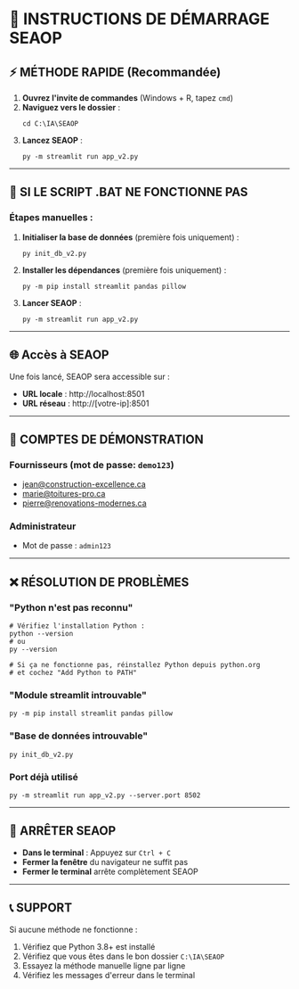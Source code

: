 # 🚀 INSTRUCTIONS DE DÉMARRAGE SEAOP

## ⚡ **MÉTHODE RAPIDE (Recommandée)**

1. **Ouvrez l'invite de commandes** (Windows + R, tapez `cmd`)
2. **Naviguez vers le dossier** :
   ```
   cd C:\IA\SEAOP
   ```
3. **Lancez SEAOP** :
   ```
   py -m streamlit run app_v2.py
   ```

---

## 🔧 **SI LE SCRIPT .BAT NE FONCTIONNE PAS**

### **Étapes manuelles :**

1. **Initialiser la base de données** (première fois uniquement) :
   ```
   py init_db_v2.py
   ```

2. **Installer les dépendances** (première fois uniquement) :
   ```
   py -m pip install streamlit pandas pillow
   ```

3. **Lancer SEAOP** :
   ```
   py -m streamlit run app_v2.py
   ```

---

## 🌐 **Accès à SEAOP**

Une fois lancé, SEAOP sera accessible sur :
- **URL locale** : http://localhost:8501
- **URL réseau** : http://[votre-ip]:8501

---

## 🔑 **COMPTES DE DÉMONSTRATION**

### **Fournisseurs** (mot de passe: `demo123`)
- jean@construction-excellence.ca
- marie@toitures-pro.ca  
- pierre@renovations-modernes.ca

### **Administrateur**
- Mot de passe : `admin123`

---

## ❌ **RÉSOLUTION DE PROBLÈMES**

### **"Python n'est pas reconnu"**
```
# Vérifiez l'installation Python :
python --version
# ou
py --version

# Si ça ne fonctionne pas, réinstallez Python depuis python.org
# et cochez "Add Python to PATH"
```

### **"Module streamlit introuvable"**
```
py -m pip install streamlit pandas pillow
```

### **"Base de données introuvable"**
```
py init_db_v2.py
```

### **Port déjà utilisé**
```
py -m streamlit run app_v2.py --server.port 8502
```

---

## 🛑 **ARRÊTER SEAOP**

- **Dans le terminal** : Appuyez sur `Ctrl + C`
- **Fermer la fenêtre** du navigateur ne suffit pas
- **Fermer le terminal** arrête complètement SEAOP

---

## 📞 **SUPPORT**

Si aucune méthode ne fonctionne :
1. Vérifiez que Python 3.8+ est installé
2. Vérifiez que vous êtes dans le bon dossier `C:\IA\SEAOP`
3. Essayez la méthode manuelle ligne par ligne
4. Vérifiez les messages d'erreur dans le terminal